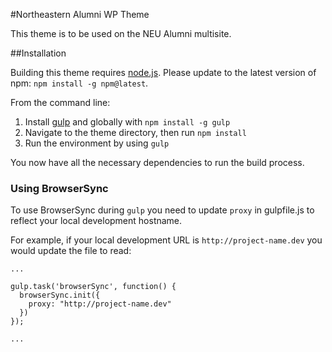 #Northeastern Alumni WP Theme

This theme is to be used on the NEU Alumni multisite.

##Installation

Building this theme requires [node.js](http://nodejs.org/download/). Please update to the latest version of npm: `npm install -g npm@latest`.

From the command line:

1. Install [gulp](http://gulpjs.com) and globally with `npm install -g gulp`
2. Navigate to the theme directory, then run `npm install`
3. Run the environment by using `gulp`

You now have all the necessary dependencies to run the build process.

### Using BrowserSync

To use BrowserSync during `gulp` you need to update `proxy` in gulpfile.js to reflect your local development hostname.

For example, if your local development URL is `http://project-name.dev` you would update the file to read:

```
...

gulp.task('browserSync', function() {
  browserSync.init({
	proxy: "http://project-name.dev"
  })
});

...
```
